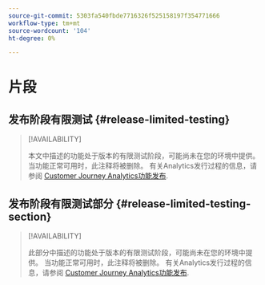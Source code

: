 ```yaml
---
source-git-commit: 5303fa540fbde7716326f525158197f354771666
workflow-type: tm+mt
source-wordcount: '104'
ht-degree: 0%

---
```

# 片段

## 发布阶段有限测试 {#release-limited-testing}

>[!AVAILABILITY]
>
>本文中描述的功能处于版本的有限测试阶段，可能尚未在您的环境中提供。 当功能正常可用时，此注释将被删除。 有关Analytics发行过程的信息，请参阅 [Customer Journey Analytics功能发布](/help/release-notes/releases.md).

## 发布阶段有限测试部分 {#release-limited-testing-section}

>[!AVAILABILITY]
>
>此部分中描述的功能处于版本的有限测试阶段，可能尚未在您的环境中提供。 当功能正常可用时，此注释将被删除。 有关Analytics发行过程的信息，请参阅 [Customer Journey Analytics功能发布](/help/release-notes/releases.md).